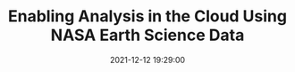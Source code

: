 ---
layout: page
title: "Enabling Analysis in the Cloud Using NASA Earth Science Data"
description: NASA’s Earth Science Data Systems (ESDS) Program promotes open data access for open science. The Program’s open provision of data from NASA’s EOSDIS collection is a key element of its efforts to advance open science data systems for the next generation of missions, data sources, and user needs. At the end of March 2021, NASA’s EOSDIS had a data volume of more than 50 Petabytes (PB), making it one of the largest collections of Earth observing data on the planet. Scheduled high-data-volume missions are expected to increase this volume to more than 250 PB by 2025. To accommodate this expected increase in data volume and facilitate open access to these data as broadly as possible, NASA is transitioning to cloud-based archives that are more cost-effective, flexible, and scalable than on-premise data archives. This transition will also allow data users to leverage cloud compute resources to perform analysis workflows at scale next to data using technologies fostering transparency and reproducibility.
outlet: American Geophysical Union (AGU) Fall Meeting 2021
date: "2021-12-12 19:29:00"
redirect: https://agu.confex.com/agu/fm21/meetingapp.cgi/Session/124026
img: 
importance: 1
category: workshops
---
